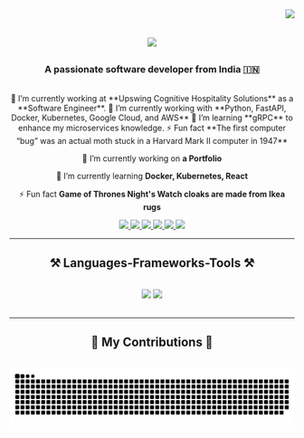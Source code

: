 <img align="right" src="https://visitor-badge.laobi.icu/badge?page_id=rugwedpatharkar.rugwedpatharkar" />

<h1 align="center">
    <img src="https://readme-typing-svg.herokuapp.com/?font=Righteous&size=35&center=true&vCenter=true&width=500&height=70&duration=4000&lines=Hi+There!+👋;+I'm+Rugwed+Patharkar!;" />
</h1>

<h3 align="center">A passionate software developer from India 🇮🇳</h3>

<br/>

<div align="center">
🔭 I’m currently working at **Upswing Cognitive Hospitality Solutions** as a **Software Engineer**.
🌱 I’m currently working with **Python, FastAPI, Docker, Kubernetes, Google Cloud, and AWS**
📘 I’m learning **gRPC** to enhance my microservices knowledge.
⚡ Fun fact **The first computer “bug” was an actual moth stuck in a Harvard Mark II computer in 1947**
    
🔭 I’m currently working on **a Portfolio**

🌱 I’m currently learning **Docker, Kubernetes, React**

⚡ Fun fact **Game of Thrones Night's Watch cloaks are made from Ikea rugs**

 </div>

<div align="center">
<a href="https://rugwed-patharka-rportfolio.vercel.app/">
    <img src="https://img.shields.io/badge/Portfolio-%23000000.svg?style=for-the-badge&logo=firefox&logoColor=#FF7139" target="_blank" />
  </a>
<a href="https://github.com/rugwedpatharkar">
    <img src="https://img.shields.io/badge/github-%23121011.svg?style=for-the-badge&logo=github&logoColor=white" target="_blank" />
  </a>
  <a href="mailto:rugwedsp2000@gmail.com">
    <img src="https://img.shields.io/badge/Gmail-D14836?style=for-the-badge&logo=gmail&logoColor=white" />
  </a>
  <a href="https://linkedin.com/in/rugwed-patharkar" target="_blank">
    <img src="https://img.shields.io/badge/LinkedIn-0077B5?style=for-the-badge&logo=linkedin&logoColor=white" target="_blank" />
  </a>
  <a href="https://www.instagram.com/rugwedpatharkar/" target="_blank">
    <img src="https://img.shields.io/badge/Instagram-E4405F?style=for-the-badge&logo=instagram&logoColor=white" target="_blank"/>
  </a>
<a href="https://www.facebook.com/rugwed0/" target="_blank">
    <img src="https://img.shields.io/badge/Facebook-%231877F2.svg?style=for-the-badge&logo=Facebook&logoColor=white" target="_blank"/>
  </a>
</div>

 <hr/>

<h2 align="center">⚒️ Languages-Frameworks-Tools ⚒️</h2>
<br/>
<div align="center">
    <img src="https://skillicons.dev/icons?i=java,py,git,kubernetes,docker,github,bootstrap,html,css,js,replit,spring,vim,vite,windows" />
    <img src="https://skillicons.dev/icons?i=react,django,eclipse,hibernate,heroku,idea,jquery,linux,mongodb,mysql,npm,postman,pycharm,sublime,ubuntu" /><br>
</div>

<br/>
<hr/>

<div align="center">
  <h2>🐍 My Contributions 🐍</h2>
  <br>
  <img alt="snake eating my contributions" src="https://raw.githubusercontent.com/rugwedpatharkar/rugwedpatharkar/output/github-contribution-grid-snake.svg" />
  
</div>
